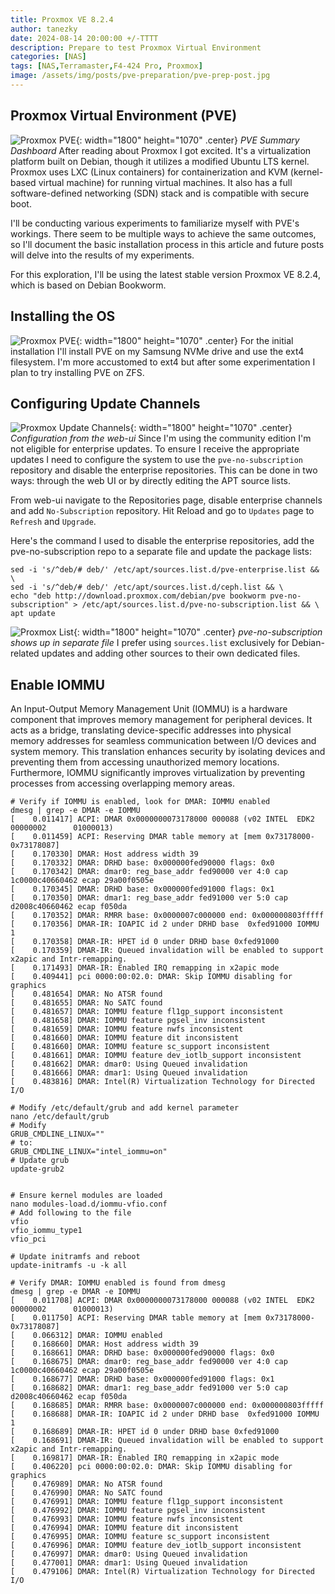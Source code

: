 ```yaml
---
title: Proxmox VE 8.2.4
author: tanezky
date: 2024-08-14 20:00:00 +/-TTTT
description: Prepare to test Proxmox Virtual Environment
categories: [NAS]
tags: [NAS,Terramaster,F4-424 Pro, Proxmox]
image: /assets/img/posts/pve-preparation/pve-prep-post.jpg
---
```


## Proxmox Virtual Environment (PVE)
![Proxmox PVE](/assets/img/posts/pve-preparation/pve-prep01.jpg){: width="1800" height="1070" .center}
_PVE Summary Dashboard_
After reading about Proxmox I got excited. It's a virtualization platform built on Debian, though it utilizes a modified Ubuntu LTS kernel. Proxmox uses LXC (Linux containers) for containerization and KVM (kernel-based virtual machine) for running virtual machines. It also has a full software-defined networking (SDN) stack and is compatible with secure boot.

I'll be conducting various experiments to familiarize myself with PVE's workings. There seem to be multiple ways to achieve the same outcomes, so I'll document the basic installation process in this article and future posts will delve into the results of my experiments.

For this exploration, I'll be using the latest stable version Proxmox VE 8.2.4, which is based on Debian Bookworm.


## Installing the OS
![Proxmox PVE](/assets/img/posts/pve-preparation/pve-prep02.jpg){: width="1800" height="1070" .center}
For the initial installation I'll install PVE on my Samsung NVMe drive and use the ext4 filesystem. I'm more accustomed to ext4 but after some experimentation I plan to try installing PVE on ZFS.


## Configuring Update Channels
![Proxmox Update Channels](/assets/img/posts/pve-preparation/pve-prep03.jpg){: width="1800" height="1070" .center}
_Configuration from the web-ui_
Since I'm using the community edition I'm not eligible for enterprise updates. To ensure I receive the appropriate updates I need to configure the system to use the `pve-no-subscription` repository and disable the enterprise repositories. This can be done in two ways: through the web UI or by directly editing the APT source lists.

From web-ui navigate to the Repositories page, disable enterprise channels and add `No-Subscription` repository.
Hit Reload and go to `Updates` page to `Refresh` and `Upgrade`. 

Here's the command I used to disable the enterprise repositories, add the pve-no-subscription repo to a separate file and update the package lists:
```shell
sed -i 's/^deb/# deb/' /etc/apt/sources.list.d/pve-enterprise.list && \
sed -i 's/^deb/# deb/' /etc/apt/sources.list.d/ceph.list && \
echo "deb http://download.proxmox.com/debian/pve bookworm pve-no-subscription" > /etc/apt/sources.list.d/pve-no-subscription.list && \
apt update
```
![Proxmox List](/assets/img/posts/pve-preparation/pve-prep04.jpg){: width="1800" height="1070" .center}
_pve-no-subscription shows up in separate file_
I prefer using `sources.list` exclusively for Debian-related updates and adding other sources to their own dedicated files.

## Enable IOMMU
An Input-Output Memory Management Unit (IOMMU) is a hardware component that improves memory management for peripheral devices. It acts as a bridge, translating device-specific addresses into physical memory addresses for seamless communication between I/O devices and system memory. This translation enhances security by isolating devices and preventing them from accessing unauthorized memory locations. Furthermore, IOMMU significantly improves virtualization by preventing processes from accessing overlapping memory areas.

```shell
# Verify if IOMMU is enabled, look for DMAR: IOMMU enabled
dmesg | grep -e DMAR -e IOMMU
[    0.011417] ACPI: DMAR 0x0000000073178000 000088 (v02 INTEL  EDK2     00000002      01000013)
[    0.011459] ACPI: Reserving DMAR table memory at [mem 0x73178000-0x73178087]
[    0.170330] DMAR: Host address width 39
[    0.170332] DMAR: DRHD base: 0x000000fed90000 flags: 0x0
[    0.170342] DMAR: dmar0: reg_base_addr fed90000 ver 4:0 cap 1c0000c40660462 ecap 29a00f0505e
[    0.170345] DMAR: DRHD base: 0x000000fed91000 flags: 0x1
[    0.170350] DMAR: dmar1: reg_base_addr fed91000 ver 5:0 cap d2008c40660462 ecap f050da
[    0.170352] DMAR: RMRR base: 0x0000007c000000 end: 0x000000803fffff
[    0.170356] DMAR-IR: IOAPIC id 2 under DRHD base  0xfed91000 IOMMU 1
[    0.170358] DMAR-IR: HPET id 0 under DRHD base 0xfed91000
[    0.170359] DMAR-IR: Queued invalidation will be enabled to support x2apic and Intr-remapping.
[    0.171493] DMAR-IR: Enabled IRQ remapping in x2apic mode
[    0.409441] pci 0000:00:02.0: DMAR: Skip IOMMU disabling for graphics
[    0.481654] DMAR: No ATSR found
[    0.481655] DMAR: No SATC found
[    0.481657] DMAR: IOMMU feature fl1gp_support inconsistent
[    0.481658] DMAR: IOMMU feature pgsel_inv inconsistent
[    0.481659] DMAR: IOMMU feature nwfs inconsistent
[    0.481660] DMAR: IOMMU feature dit inconsistent
[    0.481660] DMAR: IOMMU feature sc_support inconsistent
[    0.481661] DMAR: IOMMU feature dev_iotlb_support inconsistent
[    0.481662] DMAR: dmar0: Using Queued invalidation
[    0.481666] DMAR: dmar1: Using Queued invalidation
[    0.483816] DMAR: Intel(R) Virtualization Technology for Directed I/O

# Modify /etc/default/grub and add kernel parameter
nano /etc/default/grub
# Modify
GRUB_CMDLINE_LINUX=""
# to:
GRUB_CMDLINE_LINUX="intel_iommu=on"
# Update grub
update-grub2


# Ensure kernel modules are loaded
nano modules-load.d/iommu-vfio.conf
# Add following to the file
vfio
vfio_iommu_type1
vfio_pci

# Update initramfs and reboot
update-initramfs -u -k all

# Verify DMAR: IOMMU enabled is found from dmesg
dmesg | grep -e DMAR -e IOMMU
[    0.011708] ACPI: DMAR 0x0000000073178000 000088 (v02 INTEL  EDK2     00000002      01000013)
[    0.011750] ACPI: Reserving DMAR table memory at [mem 0x73178000-0x73178087]
[    0.066312] DMAR: IOMMU enabled
[    0.168660] DMAR: Host address width 39
[    0.168661] DMAR: DRHD base: 0x000000fed90000 flags: 0x0
[    0.168675] DMAR: dmar0: reg_base_addr fed90000 ver 4:0 cap 1c0000c40660462 ecap 29a00f0505e
[    0.168677] DMAR: DRHD base: 0x000000fed91000 flags: 0x1
[    0.168682] DMAR: dmar1: reg_base_addr fed91000 ver 5:0 cap d2008c40660462 ecap f050da
[    0.168685] DMAR: RMRR base: 0x0000007c000000 end: 0x000000803fffff
[    0.168688] DMAR-IR: IOAPIC id 2 under DRHD base  0xfed91000 IOMMU 1
[    0.168689] DMAR-IR: HPET id 0 under DRHD base 0xfed91000
[    0.168691] DMAR-IR: Queued invalidation will be enabled to support x2apic and Intr-remapping.
[    0.169817] DMAR-IR: Enabled IRQ remapping in x2apic mode
[    0.406220] pci 0000:00:02.0: DMAR: Skip IOMMU disabling for graphics
[    0.476989] DMAR: No ATSR found
[    0.476990] DMAR: No SATC found
[    0.476991] DMAR: IOMMU feature fl1gp_support inconsistent
[    0.476992] DMAR: IOMMU feature pgsel_inv inconsistent
[    0.476993] DMAR: IOMMU feature nwfs inconsistent
[    0.476994] DMAR: IOMMU feature dit inconsistent
[    0.476995] DMAR: IOMMU feature sc_support inconsistent
[    0.476996] DMAR: IOMMU feature dev_iotlb_support inconsistent
[    0.476997] DMAR: dmar0: Using Queued invalidation
[    0.477001] DMAR: dmar1: Using Queued invalidation
[    0.479106] DMAR: Intel(R) Virtualization Technology for Directed I/O
```